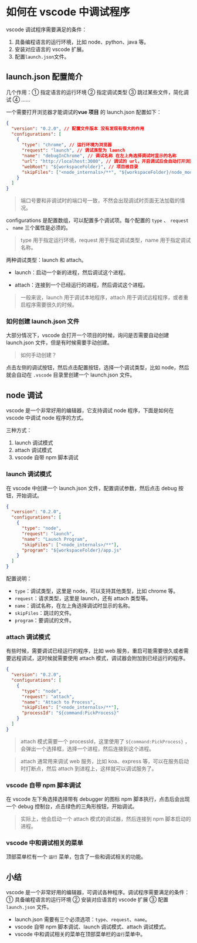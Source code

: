 # 如何在 vscode 中调试程序

vscode 调试程序需要满足的条件：

1. 具备编程语言的运行环境，比如 node、python、java 等。
2. 安装对应语言的 vscode 扩展。
3. 配置`launch.json`文件。

## launch.json 配置简介

几个作用：① 指定语言的运行环境 ② 指定调试类型 ③ 跳过某些文件，简化调试 ④ ……

一个需要打开浏览器才能调试的**vue 项目** 的 launch.json 配置如下：

```json
{
  "version": "0.2.0", // 配置文件版本 没有发现有很大的作用
  "configurations": [
    {
      "type": "chrome", // 运行环境为浏览器
      "request": "launch", // 调试类型为 launch
      "name": "debugInChrome", // 调试名称 在左上角选择调试时显示的名称
      "url": "http://localhost:3000", // 调试的 url，开启调试后会自动打开浏览器并访问这个 url
      "webRoot": "${workspaceFolder}", // 项目根目录
      "skipFiles": ["<node_internals>/**", "${workspaceFolder}/node_modules/**"] // 跳过的文件
    }
  ]
}
```

> 端口号要和非调试时的端口号一致，不然会出现调试时页面无法加载的情况。

configurations 是配置数组，可以配置多个调试项。每个配置的 `type` 、 `request` 、 `name` 三个属性是必须的。

> type 用于指定运行环境，request 用于指定调试类型，name 用于指定调试名称。

两种调试类型：launch 和 attach。

* launch：启动一个新的进程，然后调试这个进程。

* attach：连接到一个已经运行的进程，然后调试这个进程。

> 一般来说，launch 用于调试本地程序，attach 用于调试远程程序，或者重启程序需要很久的时候。

### 如何创建 launch.json 文件

大部分情况下，vscode 会打开一个项目的时候，询问是否需要自动创建 launch.json 文件，但是有时候需要手动创建。

> 如何手动创建？

点击左侧的调试按钮，然后点击配置按钮，选择一个调试类型，比如 node，然后就会自动在 `.vscode` 目录里创建一个 launch.json 文件。

## node 调试

vscode 是一个非常好用的编辑器，它支持调试 node 程序，下面是如何在 vscode 中调试 node 程序的方式。

三种方式：

1. launch 调试模式
2. attach 调试模式
3. vscode 自带 npm 脚本调试

### launch 调试模式

在 vscode 中创建一个 launch.json 文件，配置调试参数，然后点击 debug 按钮，开始调试。

```json
{
  "version": "0.2.0",
  "configurations": [
    {
      "type": "node",
      "request": "launch",
      "name": "Launch Program",
      "skipFiles": ["<node_internals>/**"],
      "program": "${workspaceFolder}/app.js"
    }
  ]
}
```

配置说明：

* `type`：调试类型，这里是 node，可以支持其他类型，比如 chrome 等。
* `request`：请求类型，这里是 launch，还有 attach 类型等。
* `name`：调试名称，在左上角选择调试时显示的名称。
* `skipFiles`：跳过的文件。
* `program`：要调试的文件。

### attach 调试模式

有些时候，需要调试已经运行的程序，比如 web 服务，重启可能需要很久或者需要远程调试，这时候就需要使用 attach 模式，调试器会附加到已经运行的程序。

```json
{
  "version": "0.2.0",
  "configurations": [
    {
      "type": "node",
      "request": "attach",
      "name": "Attach to Process",
      "skipFiles": ["<node_internals>/**"],
      "processId": "${command:PickProcess}"
    }
  ]
}
```

> attach 模式需要一个 processId，这里使用了 `${command:PickProcess}` ，会弹出一个选择框，选择一个进程，然后连接到这个进程。

> attach 通常用来调试 web 服务，比如 koa、express 等，可以在服务启动时打断点，然后 attach 到进程上，这样就可以调试服务了。

### vscode 自带 npm 脚本调试

在 vscode 左下角选择选择带有 debugger 的图标 npm 脚本执行，点击后会出现一个 debug 控制台，点击绿色的三角形按钮，开始调试。

> 实际上，他会启动一个 attach 模式的调试器，然后连接到 npm 脚本启动的进程。

### vscode 中和调试相关的菜单

顶部菜单栏有一个 `运行` 菜单，包含了一些和调试相关的功能。

## 小结

vscode 是一个非常好用的编辑器，可调试各种程序。调试程序需要满足的条件：① 具备编程语言的运行环境 ② 安装对应语言的 vscode 扩展 ③ 配置 `launch.json` 文件。

* launch.json 需要有三个必须选项：`type`、`request`、`name`。
* vscode 自带 npm 脚本调试、launch 调试模式、attach 调试模式。
* vscode 中和调试相关的菜单在顶部菜单栏的`运行`菜单中。
